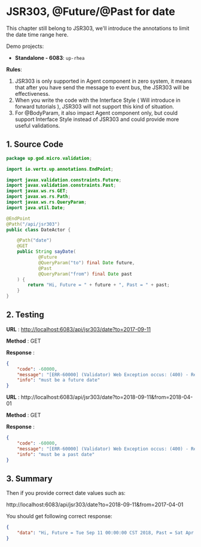 # JSR303, @Future/@Past for date

This chapter still belong to JSR303, we'll introduce the annotations to limit the date time range here.

Demo projects:

* **Standalone - 6083**: `up-rhea`

**Rules**:

1. JSR303 is only supported in Agent component in zero system, it means that after you have send the message to event
   bus, the JSR303 will be effectiveness.
2. When you write the code with the Interface Style \( Will introduce in forward tutorials \), JSR303 will not support
   this kind of situation.
3. For @BodyParam, it also impact Agent component only, but could support Interface Style instead of JSR303 and could
   provide more useful validations.

## 1. Source Code

```java
package up.god.micro.validation;

import io.vertx.up.annotations.EndPoint;

import javax.validation.constraints.Future;
import javax.validation.constraints.Past;
import javax.ws.rs.GET;
import javax.ws.rs.Path;
import javax.ws.rs.QueryParam;
import java.util.Date;

@EndPoint
@Path("/api/jsr303")
public class DateActor {

    @Path("date")
    @GET
    public String sayDate(
            @Future
            @QueryParam("to") final Date future,
            @Past
            @QueryParam("from") final Date past
    ) {
        return "Hi, Future = " + future + ", Past = " + past;
    }
}
```

## 2. Testing

**URL** : [http://localhost:6083/api/jsr303/date?to=2017-09-11](http://localhost:6083/api/jsr303/date?to=2017-09-11)

**Method** : GET

**Response** :

```json
{
    "code": -60000,
    "message": "[ERR-60000] (Validator) Web Exception occus: (400) - Request validation failure, class = class up.god.micro.validation.DateActor, method = public java.lang.String up.god.micro.validation.DateActor.sayDate(java.util.Date,java.util.Date), message = must be a future date.",
    "info": "must be a future date"
}
```

**URL** : http://localhost:6083/api/jsr303/date?to=2018-09-11&from=2018-04-01

**Method** : GET

**Response** :

```json
{
    "code": -60000,
    "message": "[ERR-60000] (Validator) Web Exception occus: (400) - Request validation failure, class = class up.god.micro.validation.DateActor, method = public java.lang.String up.god.micro.validation.DateActor.sayDate(java.util.Date,java.util.Date), message = must be a past date.",
    "info": "must be a past date"
}
```

## 3. Summary

Then if you provide correct date values such as:

http://localhost:6083/api/jsr303/date?to=2018-09-11&from=2017-04-01

You should get following correct response:

```json
{
    "data": "Hi, Future = Tue Sep 11 00:00:00 CST 2018, Past = Sat Apr 01 00:00:00 CST 2017"
}
```



